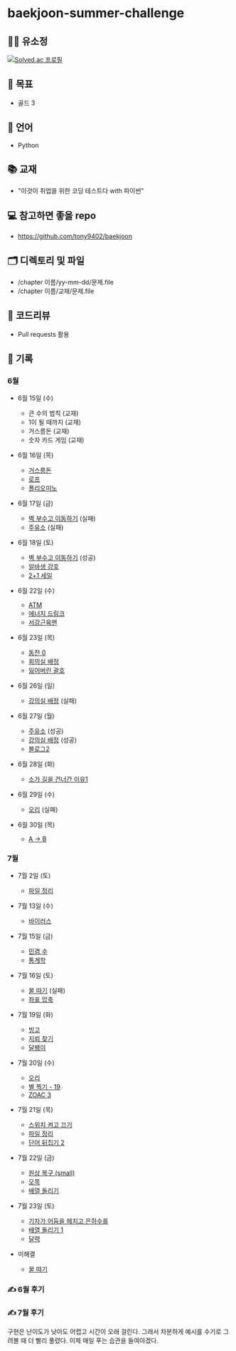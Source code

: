 # baekjoon-summer-challenge

## 👨‍💻 유소정
[![Solved.ac
프로필](http://mazassumnida.wtf/api/generate_badge?boj=yoosojeong1107)](https://solved.ac/yoosojeong1107)

## 🎯 목표
+ 골드 3

## 🐴 언어
+ Python

## 📚 교재
+ "이것이 취업을 위한 코딩 테스트다 with 파이썬"

## 💻 참고하면 좋을 repo
+ https://github.com/tony9402/baekjoon

## 🗂 디렉토리 및 파일
+ /chapter 이름/yy-mm-dd/문제.file
+ /chapter 이름/교재/문제.file

## 📝 코드리뷰
+ Pull requests 활용

## 🍗 기록
### 6월

+ 6월 15일 (수) 
  + 큰 수의 법칙 (교재)
  + 1이 될 때까지 (교재)
  + 거스름돈 (교재)
  + 숫자 카드 게임 (교재)
  
+ 6월 16일 (목)
  + [거스름돈](https://www.acmicpc.net/problem/14916)
  + [로프](https://www.acmicpc.net/problem/2217)
  + [폴리오미노](https://www.acmicpc.net/problem/1343)
  
+ 6월 17일 (금)
  + [벽 부수고 이동하기](https://www.acmicpc.net/problem/2206) (실패)
  + [주유소](https://www.acmicpc.net/problem/13305) (실패)

+ 6월 18일 (토)
  + [벽 부수고 이동하기](https://www.acmicpc.net/problem/2206) (성공)
  + [알바생 강호](https://www.acmicpc.net/problem/1758)
  + [2+1 세일](https://www.acmicpc.net/problem/11508)
    
+ 6월 22일 (수)
  + [ATM](https://www.acmicpc.net/problem/11399)
  + [에너지 드링크](https://www.acmicpc.net/problem/20115)
  + [서강근육맨](https://www.acmicpc.net/problem/20300)

+ 6월 23일 (목)
  + [동전 0](https://www.acmicpc.net/problem/11047)
  + [회의실 배정](https://www.acmicpc.net/problem/1931)
  + [잃어버린 괄호](https://www.acmicpc.net/problem/1541)

+ 6월 26일 (일)
  + [강의실 배정](https://www.acmicpc.net/problem/11000) (실패)
  
+ 6월 27일 (월)
  + [주유소](https://www.acmicpc.net/problem/13305) (성공)
  + [강의실 배정](https://www.acmicpc.net/problem/11000) (성공) 
  + [블로그2](https://www.acmicpc.net/problem/20365)

+ 6월 28일 (화)
  + [소가 길을 건너간 이유1](https://www.acmicpc.net/problem/14467)

+ 6월 29일 (수)
  + [오리](https://www.acmicpc.net/problem/12933) (실패)
 
+ 6월 30일 (목)  
  + [A → B](https://www.acmicpc.net/problem/16953)

### 7월
+ 7월 2일 (토)
  + [파일 정리](https://www.acmicpc.net/problem/20291)
  
+ 7월 13일 (수)
  + [바이러스](https://www.acmicpc.net/problem/2606)
  
+ 7월 15일 (금)
  + [민겸 수](https://www.acmicpc.net/problem/21314)
  + [통계학](https://www.acmicpc.net/problem/2108)
  
+ 7월 16일 (토)
  + [꿀 따기](https://www.acmicpc.net/problem/21758) (실패)
  + [좌표 압축](https://www.acmicpc.net/problem/18870)

+ 7월 19일 (화)
  + [빙고](https://www.acmicpc.net/problem/2578)
  + [지뢰 찾기](https://www.acmicpc.net/problem/4396)
  + [달팽이](https://www.acmicpc.net/problem/1913)

+ 7월 20일 (수)
  + [오리](https://www.acmicpc.net/problem/12933)
  + [별 찍기 - 19](https://www.acmicpc.net/problem/10994)
  + [ZOAC 3](https://www.acmicpc.net/problem/20436)
  
+ 7월 21일 (목)
  + [스위치 켜고 끄기](https://www.acmicpc.net/problem/1244)
  + [파일 정리](https://www.acmicpc.net/problem/2615)
  + [단어 뒤집기 2](https://www.acmicpc.net/problem/17276)

+ 7월 22일 (금)
  + [원상 복구 (small)](https://www.acmicpc.net/problem/22858)
  + [오목](https://www.acmicpc.net/problem/2615)
  + [배열 돌리기](https://www.acmicpc.net/problem/17276)

+ 7월 23일 (토)
  + [기차가 어둠을 헤치고 은하수를](https://www.acmicpc.net/problem/15787)
  + [배열 돌리기 1](https://www.acmicpc.net/problem/16926)
  + [달력](https://www.acmicpc.net/problem/20207)

+ 미해결
  + [꿀 따기](https://www.acmicpc.net/problem/21758)


### ✍ 6월 후기


### ✍ 7월 후기
구현은 난이도가 낮아도 어렵고 시간이 오래 걸린다. 
그래서 차분하게 예시를 수기로 그려볼 때 더 빨리 풀렸다.
이제 매일 푸는 습관을 들여야겠다.